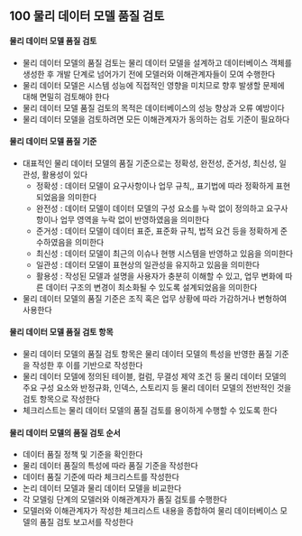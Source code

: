 ## 100 물리 데이터 모델 품질 검토

#### 물리 데이터 모델 품질 검토

- 물리 데이터 모델의 품질 검토는 물리 데이터 모델을 설계하고 데이터베이스 객체를 생성한 후 개발 단계로 넘어가기 전에 모델러와 이해관계자들이 모여 수행한다
- 물리 데이터 모델은 시스템 성능에 직접적인 영향을 미치므로 향후 발생할 문제에 대해 면밀히 검토해야 한다
- 물리 데이터 모델 품질 검토의 목적은 데이터베이스의 성능 향상과 오류 예방이다
- 물리 데이터 모델을 검토하려면 모든 이해관계자가 동의하는 검토 기준이 필요하다



#### 물리 데이터 모델 품질 기준

- 대표적인 물리 데이터 모델의 품질 기준으로는 정확성, 완전성, 준거성, 최신성, 일관성, 활용성이 있다
  - 정확성 : 데이터 모델이 요구사항이나 업무 규칙,, 표기법에 따라 정확하게 표현되었음을 의미한다
  - 완전성 : 데이터 모델이 데이터 모델의 구성 요소를 누락 없이 정의하고 요구사항이나 업무 영역을 누락 없이 반영하였음을 의미한다
  - 준거성 : 데이터 모델이 데이터 표준, 표준화 규칙, 법적 요건 등을 정확하게 준수하였음을 의미한다
  - 최신성 : 데이터 모델이 최근의 이슈나 현행 시스템을 반영하고 있음을 의미한다
  - 일관성 : 데이터 모델이 표현상의 일관성을 유지하고 있음을 의미한다
  - 활용성 : 작성된 모델과 설명을 사용자가 충분히 이해할 수 있고, 업무 변화에 따른 데이터 구조의 변경이 최소화될 수 있도록 설계되었음을 의미한다
- 물리 데이터 모델의 품질 기준은 조직 혹은 업무 상황에 따라 가감하거나 변형하여 사용한다



#### 물리 데이터 모델 품질 검토 항목

- 물리 데이터 모델의 품질 검토 항목은 물리 데이터 모델의 특성을 반영한 품질 기준을 작성한 후 이를 기반으로 작성한다
- 물리 데이터 모델에 정의된 테이블, 컬럼, 무결성 제약 조건 등 물리 데이터 모델의 주요 구성 요소와 반정규화, 인덱스, 스토리지 등 물리 데이터 모델의 전반적인 것을 검토 항목으로 작성한다
- 체크리스트는 물리 데이터 모델의 품질 검토를 용이하게 수행할 수 있도록 한다



#### 물리 데이터 모델의 품질 검토 순서

- 데이터 품질 정책 및 기준을 확인한다
- 물리 데이터 품질의 특성에 따라 품질 기준을 작성한다
- 데이터 품질 기준에 따라 체크리스트를 작성한다
- 논리 데이터 모델과 물리 데이터 모델을 비교한다
- 각 모델링 단계의 모델러와 이해관계자가 품질 검토를 수행한다
- 모델러와 이해관계자가 작성한 체크리스트 내용을 종합하여 물리 데이터베이스 모델의 품질 검토 보고서를 작성한다